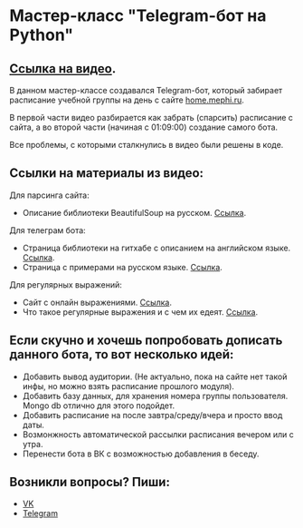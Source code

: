 # Мастер-класс "Telegram-бот на Python"
## [Ссылка на видео](https://vk.com/icismephi?w=wall-127643835_2213).

В данном мастер-классе создавался Telegram-бот, который забирает расписание учебной группы на день с сайте [home.mephi.ru](home.mephi.ru).

В первой части видео разбирается как забрать (спарсить) расписание с сайта, а во второй части (начиная с 01:09:00) создание самого бота.

Все проблемы, с которыми сталкнулись в видео были решены в коде.

## Ссылки на материалы из  видео:
Для парсинга сайта:
* Описание библиотеки BeautifulSoup на русском. [Ссылка](https://python-scripts.com/beautifulsoup-html-parsing).

Для телеграм бота:
* Страница библиотеки на гитхабе с описанием на английском языке. [Ссылка](https://github.com/eternnoir/pyTelegramBotAPI).
* Страница с примерами на русском языке. [Ссылка](https://groosha.gitbook.io/telegram-bot-lessons/extra/pytelegrambotapi_basics).

Для регулярных выражений:
* Сайт с онлайн выражениями. [Ссылка](https://regex101.com/).
* Что такое регулярные выражения и с чем их едеят. [Ссылка](https://tproger.ru/articles/regexp-for-beginners/).

## Если скучно и хочешь попробовать дописать данного бота, то вот несколько идей:
* Добавить вывод аудитории. (Не актуально, пока на сайте нет такой инфы, но можно взять расписание прошлого модуля).
* Добавить базу данных, для хранения номера группы пользователя. Mongo db отлично для этого подойдет.
* Добавить расписание на после завтра/среду/вчера и просто ввод даты.
* Возмонжность автоматической рассылки расписания вечером или с утра.
* Перенести бота в ВК с возможностью добавления в беседу.

## Возникли вопросы? Пиши:
* [VK](https://vk.com/ivan_nizh)
* [Telegram](https://telete.in/ivan_nizh)
